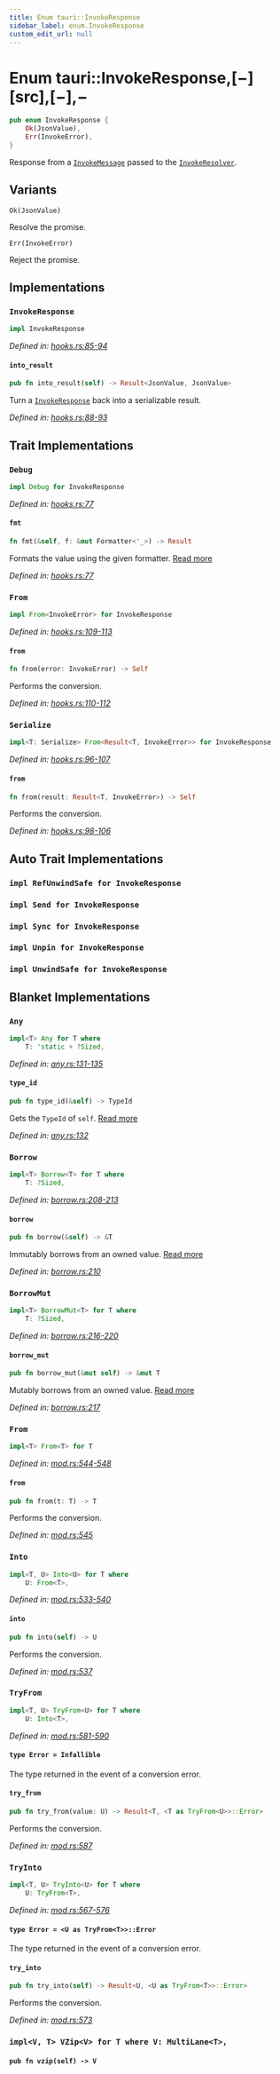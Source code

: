 ```yaml
---
title: Enum tauri::InvokeResponse
sidebar_label: enum.InvokeResponse
custom_edit_url: null
---
```


# Enum tauri::InvokeResponse,\[−]\[src],\[−],−

```rs
pub enum InvokeResponse {
    Ok(JsonValue),
    Err(InvokeError),
}
```

Response from a [`InvokeMessage`](/docs/api/rust/tauri/../tauri/struct.InvokeMessage "InvokeMessage") passed to the [`InvokeResolver`](/docs/api/rust/tauri/../tauri/struct.InvokeResolver "InvokeResolver").

## Variants

`Ok(JsonValue)`

Resolve the promise.

`Err(InvokeError)`

Reject the promise.

## Implementations

### `InvokeResponse`

```rs
impl InvokeResponse
```

_Defined in: [hooks.rs:85-94](https://github.com/https://blob/e663bdd/core/tauri/src/hooks.rs#L85-94)_

#### `into_result`

```rs
pub fn into_result(self) -> Result<JsonValue, JsonValue>
```

Turn a [`InvokeResponse`](/docs/api/rust/tauri/../tauri/enum.InvokeResponse "InvokeResponse") back into a serializable result.

_Defined in: [hooks.rs:88-93](https://github.com/https://blob/e663bdd/core/tauri/src/hooks.rs#L88-93)_

## Trait Implementations

### `Debug`

```rs
impl Debug for InvokeResponse
```

_Defined in: [hooks.rs:77](https://github.com/https://blob/e663bdd/core/tauri/src/hooks.rs#L77)_

#### `fmt`

```rs
fn fmt(&self, f: &mut Formatter<'_>) -> Result
```

Formats the value using the given formatter. [Read more](https://doc.rust-lang.org/nightly/core/fmt/trait.Debug.html#tymethod.fmt)

_Defined in: [hooks.rs:77](https://github.com/https://blob/e663bdd/core/tauri/src/hooks.rs#L77)_

### `From`

```rs
impl From<InvokeError> for InvokeResponse
```

_Defined in: [hooks.rs:109-113](https://github.com/https://blob/e663bdd/core/tauri/src/hooks.rs#L109-113)_

#### `from`

```rs
fn from(error: InvokeError) -> Self
```

Performs the conversion.

_Defined in: [hooks.rs:110-112](https://github.com/https://blob/e663bdd/core/tauri/src/hooks.rs#L110-112)_

### `Serialize`

```rs
impl<T: Serialize> From<Result<T, InvokeError>> for InvokeResponse
```

_Defined in: [hooks.rs:96-107](https://github.com/https://blob/e663bdd/core/tauri/src/hooks.rs#L96-107)_

#### `from`

```rs
fn from(result: Result<T, InvokeError>) -> Self
```

Performs the conversion.

_Defined in: [hooks.rs:98-106](https://github.com/https://blob/e663bdd/core/tauri/src/hooks.rs#L98-106)_

## Auto Trait Implementations

### `impl RefUnwindSafe for InvokeResponse`

### `impl Send for InvokeResponse`

### `impl Sync for InvokeResponse`

### `impl Unpin for InvokeResponse`

### `impl UnwindSafe for InvokeResponse`

## Blanket Implementations

### `Any`

```rs
impl<T> Any for T where
    T: 'static + ?Sized, 
```

_Defined in: [any.rs:131-135](https://github.com/https://blob/e663bdd/core/tauri/src/https://doc.rust-lang.org/nightly/src/core/any.rs#L131-135)_

#### `type_id`

```rs
pub fn type_id(&self) -> TypeId
```

Gets the `TypeId` of `self`. [Read more](https://doc.rust-lang.org/nightly/core/any/trait.Any.html#tymethod.type_id)

_Defined in: [any.rs:132](https://github.com/https://blob/e663bdd/core/tauri/src/https://doc.rust-lang.org/nightly/src/core/any.rs#L132)_

### `Borrow`

```rs
impl<T> Borrow<T> for T where
    T: ?Sized, 
```

_Defined in: [borrow.rs:208-213](https://github.com/https://blob/e663bdd/core/tauri/src/https://doc.rust-lang.org/nightly/src/core/borrow.rs#L208-213)_

#### `borrow`

```rs
pub fn borrow(&self) -> &T
```

Immutably borrows from an owned value. [Read more](https://doc.rust-lang.org/nightly/core/borrow/trait.Borrow.html#tymethod.borrow)

_Defined in: [borrow.rs:210](https://github.com/https://blob/e663bdd/core/tauri/src/https://doc.rust-lang.org/nightly/src/core/borrow.rs#L210)_

### `BorrowMut`

```rs
impl<T> BorrowMut<T> for T where
    T: ?Sized, 
```

_Defined in: [borrow.rs:216-220](https://github.com/https://blob/e663bdd/core/tauri/src/https://doc.rust-lang.org/nightly/src/core/borrow.rs#L216-220)_

#### `borrow_mut`

```rs
pub fn borrow_mut(&mut self) -> &mut T
```

Mutably borrows from an owned value. [Read more](https://doc.rust-lang.org/nightly/core/borrow/trait.BorrowMut.html#tymethod.borrow_mut)

_Defined in: [borrow.rs:217](https://github.com/https://blob/e663bdd/core/tauri/src/https://doc.rust-lang.org/nightly/src/core/borrow.rs#L217)_

### `From`

```rs
impl<T> From<T> for T
```

_Defined in: [mod.rs:544-548](https://github.com/https://blob/e663bdd/core/tauri/src/https://doc.rust-lang.org/nightly/src/core/convert/mod.rs#L544-548)_

#### `from`

```rs
pub fn from(t: T) -> T
```

Performs the conversion.

_Defined in: [mod.rs:545](https://github.com/https://blob/e663bdd/core/tauri/src/https://doc.rust-lang.org/nightly/src/core/convert/mod.rs#L545)_

### `Into`

```rs
impl<T, U> Into<U> for T where
    U: From<T>, 
```

_Defined in: [mod.rs:533-540](https://github.com/https://blob/e663bdd/core/tauri/src/https://doc.rust-lang.org/nightly/src/core/convert/mod.rs#L533-540)_

#### `into`

```rs
pub fn into(self) -> U
```

Performs the conversion.

_Defined in: [mod.rs:537](https://github.com/https://blob/e663bdd/core/tauri/src/https://doc.rust-lang.org/nightly/src/core/convert/mod.rs#L537)_

### `TryFrom`

```rs
impl<T, U> TryFrom<U> for T where
    U: Into<T>, 
```

_Defined in: [mod.rs:581-590](https://github.com/https://blob/e663bdd/core/tauri/src/https://doc.rust-lang.org/nightly/src/core/convert/mod.rs#L581-590)_

#### `type Error = Infallible`

The type returned in the event of a conversion error.

#### `try_from`

```rs
pub fn try_from(value: U) -> Result<T, <T as TryFrom<U>>::Error>
```

Performs the conversion.

_Defined in: [mod.rs:587](https://github.com/https://blob/e663bdd/core/tauri/src/https://doc.rust-lang.org/nightly/src/core/convert/mod.rs#L587)_

### `TryInto`

```rs
impl<T, U> TryInto<U> for T where
    U: TryFrom<T>, 
```

_Defined in: [mod.rs:567-576](https://github.com/https://blob/e663bdd/core/tauri/src/https://doc.rust-lang.org/nightly/src/core/convert/mod.rs#L567-576)_

#### `type Error = <U as TryFrom<T>>::Error`

The type returned in the event of a conversion error.

#### `try_into`

```rs
pub fn try_into(self) -> Result<U, <U as TryFrom<T>>::Error>
```

Performs the conversion.

_Defined in: [mod.rs:573](https://github.com/https://blob/e663bdd/core/tauri/src/https://doc.rust-lang.org/nightly/src/core/convert/mod.rs#L573)_

### `impl<V, T> VZip<V> for T where V: MultiLane<T>,`

#### `pub fn vzip(self) -> V`
